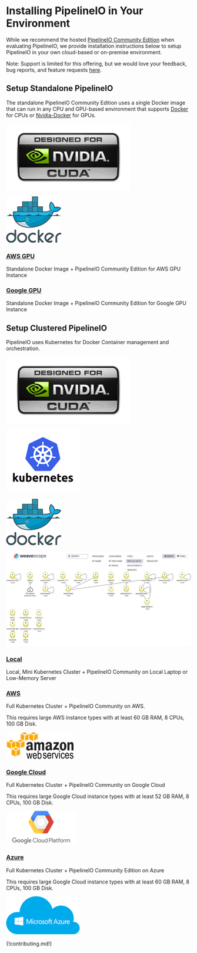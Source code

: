 # Installing PipelineIO in Your Environment
While we recommend the hosted [PipelineIO Community Edition](http://community.pipeline.io) when evaluating PipelineIO, we provide installation instructions below to setup PipelineIO in your own cloud-based or on-premise environment.

Note:  Support is limited for this offering, but we would love your feedback, bug reports, and feature requests [here](https://pipelineio.zendesk.com). 

## Setup Standalone PipelineIO
The standalone PipelineIO Community Edition uses a single Docker image that can run in any CPU and GPU-based environment that supports [Docker](https://www.docker.com/) for CPUs or [Nvidia-Docker](https://github.com/NVIDIA/nvidia-docker) for GPUs.

![Nvidia GPU](/img/nvidia-cuda-338x181.png)

![Docker](/img/docker-logo-150x126.png)

### [AWS GPU](https://github.com/fluxcapacitor/pipeline/wiki/AWS-GPU-Tensorflow-Docker)
Standalone Docker Image + PipelineIO Community Edition for AWS GPU Instance

### [Google GPU](https://github.com/fluxcapacitor/pipeline/wiki/GCP-GPU-Tensorflow-Docker)
Standalone Docker Image + PipelineIO Community Edition for Google GPU Instance

## Setup Clustered PipelineIO
PipelineIO uses Kubernetes for Docker Container management and orchestration.

![Nvidia GPU](/img/nvidia-cuda-338x181.png)

![Kubernetes](/img/kubernetes-logo-200x171.png)

![Docker](/img/docker-logo-150x126.png)

![PipelineIO Cluster](/img/weavescope-pipelineio.png)

### [Local](https://github.com/fluxcapacitor/pipeline/wiki/Setup-Pipeline-Mini) 
Local, Mini Kubernetes Cluster + PipelineIO Community on Local Laptop or Low-Memory Server

### [AWS](https://github.com/fluxcapacitor/pipeline/wiki/Setup-Pipeline-AWS)
Full Kubernetes Cluster + PipelineIO Community on AWS.  

This requires large AWS instance types with at least 60 GB RAM, 8 CPUs, 100 GB Disk.

![AWS](/img/aws-logo-185x73.png)

### [Google Cloud](https://github.com/fluxcapacitor/pipeline/wiki/Setup-Pipeline-Google)
Full Kubernetes Cluster + PipelineIO Community on Google Cloud

This requires large Google Cloud instance types with at least 52 GB RAM, 8 CPUs, 100 GB Disk.

![Google Cloud Platform](/img/gce-logo-190x90.png)

### [Azure](https://github.com/fluxcapacitor/pipeline/wiki/Setup-Pipeline-Azure)
Full Kubernetes Cluster + PipelineIO Community Edition on Azure

This requires large Google Cloud instance types with at least 60 GB RAM, 8 CPUs, 100 GB Disk.

![Azure](/img/azure-logo-200x103.png)

{!contributing.md!}
